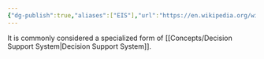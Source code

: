 ```yaml
---
{"dg-publish":true,"aliases":["EIS"],"url":"https://en.wikipedia.org/wiki/Executive_information_system#:~:text=An%20executive%20information%20system%20(EIS,information%20relevant%20to%20organizational%20goals.","definition":"An executive information system (EIS), also known as an executive support system (ESS),[1] is a type of management support system that facilitates and supports senior executive information and decision-making needs. It provides easy access to internal and external information relevant to organizational goals.","tags":["concept/general"],"creation_date":"2024-05-02 08:32","permalink":"/concepts/executive-information-system/","dgPassFrontmatter":true}
---
```


It is commonly considered a specialized form of [[Concepts/Decision Support System\|Decision Support System]].
